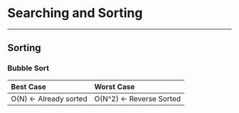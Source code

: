 # Searching and Sorting
---

## Sorting

### Bubble Sort

| Best Case     | Worst Case     |
| :------------- | :------------- |
| O(N) <- Already sorted      | O(N^2) <- Reverse Sorted       |
